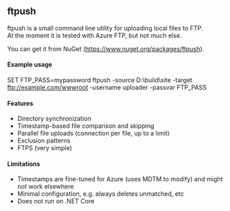 ## ftpush

ftpush is a small command line utility for uploading local files to FTP.  
At the moment it is tested with Azure FTP, but not much else.

You can get it from NuGet (https://www.nuget.org/packages/ftpush).

#### Example usage

SET FTP_PASS=mypassword
ftpush -source D:\build\site -target ftp://example.com/wwwroot -username uploader -passvar FTP_PASS

#### Features

* Directory synchronization
* Timestamp-based file comparison and skipping
* Parallel file uploads (connection per file, up to a limit)
* Exclusion patterns
* FTPS (very simple)

#### Limitations

* Timestamps are fine-tuned for Azure (uses MDTM to modify) and might not work elsewhere
* Minimal configuration, e.g. always deletes unmatched, etc
* Does not run on .NET Core